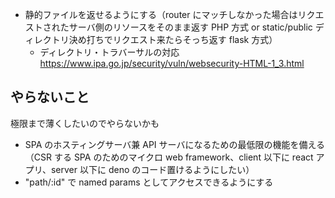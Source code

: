- 静的ファイルを返せるようにする（router にマッチしなかった場合はリクエストされたサーバ側のリソースをそのまま返す PHP 方式 or static/public ディレクトリ決め打ちでリクエスト来たらそっち返す flask 方式）
  - ディレクトリ・トラバーサルの対応 https://www.ipa.go.jp/security/vuln/websecurity-HTML-1_3.html

## やらないこと

極限まで薄くしたいのでやらないかも

- SPA のホスティングサーバ兼 API サーバになるための最低限の機能を備える（CSR する SPA のためのマイクロ web framework、client 以下に react アプリ、server 以下に deno のコード置けるようにしたい）
- "path/:id" で named params としてアクセスできるようにする
